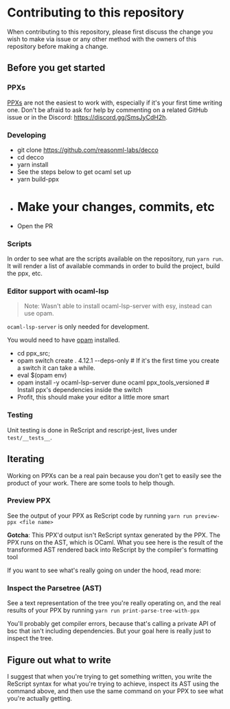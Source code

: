 # Contributing to this repository

When contributing to this repository, please first discuss the change you wish to make via issue or any other method with the owners of this repository before making a change.

## Before you get started

### PPXs

[PPXs](https://tarides.com/blog/2019-05-09-an-introduction-to-ocaml-ppx-ecosystem) are not the easiest to work with, especially if it's your first time writing one. Don't be afraid to ask for help by commenting on a related GitHub issue or in the Discord: https://discord.gg/SmsJyCdH2h.

### Developing

- git clone https://github.com/reasonml-labs/decco
- cd decco
- yarn install
- See the steps below to get ocaml set up
- yarn build-ppx
- # Make your changes, commits, etc
- Open the PR

### Scripts

In order to see what are the scripts available on the repository, run `yarn run`. It will render a list of available commands in order to build the project, build the ppx, etc.

### Editor support with ocaml-lsp

> Note: Wasn't able to install ocaml-lsp-server with esy, instead can use opam.

`ocaml-lsp-server` is only needed for development.

You would need to have [opam](https://opam.ocaml.org) installed.

- cd ppx_src;
- opam switch create . 4.12.1 --deps-only # If it's the first time you create a switch it can take a while.
- eval $(opam env)
- opam install -y ocaml-lsp-server dune ocaml ppx_tools_versioned # Install ppx's dependencies inside the switch
- Profit, this should make your editor a little more smart

### Testing

Unit testing is done in ReScript and rescript-jest, lives under `test/__tests__`.

## Iterating

Working on PPXs can be a real pain because you don't get to easily see the product of your work. There are some tools to help though.

### Preview PPX

See the output of your PPX as ReScript code by running `yarn run preview-ppx <file name>`

**Gotcha**: This PPX'd output isn't ReScript syntax generated by the PPX. The PPX runs on the AST, which is OCaml. What you see here is the result of the transformed AST rendered back into ReScript by the compiler's formatting tool

If you want to see what's really going on under the hood, read more:

### Inspect the Parsetree (AST)

See a text representation of the tree you're really operating on, and the real results of your PPX by running `yarn run print-parse-tree-with-ppx`

You'll probably get compiler errors, because that's calling a private API of bsc that isn't including dependencies. But your goal here is really just to inspect the tree.

## Figure out what to write

I suggest that when you're trying to get something written, you write the ReScript syntax for what you're trying to achieve, inspect its AST using the command above, and then use the same command on your PPX to see what you're actually getting.
